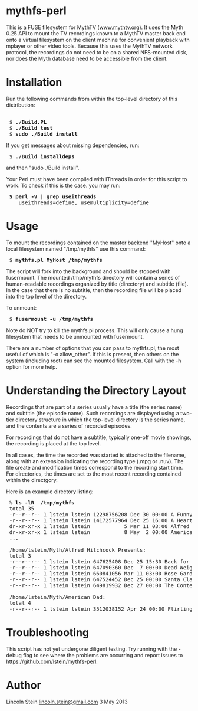 mythfs-perl
===========

This is a FUSE filesystem for MythTV (www.mythtv.org).  It uses the
Myth 0.25 API to mount the TV recordings known to a MythTV master back
end onto a virtual filesystem on the client machine for convenient
playback with mplayer or other video tools. Because this uses the
MythTV network protocol, the recordings do not need to be on a shared
NFS-mounted disk, nor does the Myth database need to be accessible
from the client.

Installation
============

Run the following commands from within the top-level directory of this
distribution:

 <pre> 
 $ <b>./Build.PL</b>
 $ <b>./Build test</b>
 $ <b>sudo ./Build install</b>
</pre>

If you get messages about missing dependencies, run:

<pre>
 $ <b>./Build installdeps</b>
</pre>

and then "sudo ./Build install".

Your Perl must have been compiled with IThreads in order for this
script to work. To check if this is the case. you may run:

<pre>
 <b>$ perl -V | grep useithreads</b>
    useithreads=define, usemultiplicity=define
</pre>

Usage
=====

To mount the recordings contained on the master backend "MyHost" onto
a local filesystem named "/tmp/mythfs" use this command:

<pre>
 $ <b>mythfs.pl MyHost /tmp/mythfs</b>
</pre>

The script will fork into the background and should be stopped with
fusermount. The mounted /tmp/mythfs directory will contain a series of
human-readable recordings organized by title (directory) and subtitle
(file). In the case that there is no subtitle, then the recording file
will be placed into the top level of the directory.

To unmount:

<pre>
 $ <b>fusermount -u /tmp/mythfs</b>
</pre>

Note do NOT try to kill the mythfs.pl process. This will only cause a
hung filesystem that needs to be unmounted with fusermount.

There are a number of options that you can pass to mythfs.pl, the most
useful of which is "-o allow_other". If this is present, then others
on the system (including root) can see the mounted filesystem. Call
with the -h option for more help.

Understanding the Directory Layout
==================================

Recordings that are part of a series usually have a title (the series
name) and subtitle (the episode name). Such recordings are displayed
using a two-tier directory structure in which the top-level directory
is the series name, and the contents are a series of recorded
episodes.

For recordings that do not have a subtitle, typically one-off movie
showings, the recording is placed at the top level.

In all cases, the time the recorded was started is attached to the
filename, along with an extension indicating the recording type (.mpg
or .nuv). The file create and modification times correspond to the
recording start time. For directories, the times are set to the most
recent recording contained within the directgory.

Here is an example directory listing:

<pre>
 % <b>ls -lR  /tmp/mythfs</b>
 total 35
 -r--r--r-- 1 lstein lstein 12298756208 Dec 30 00:00 A Funny Thing Happened on the Way to the Forum 2012-12-30-00:00.mpg
 -r--r--r-- 1 lstein lstein 14172577964 Dec 25 16:00 A Heartland Christmas 2012-12-25-16:00.mpg
 dr-xr-xr-x 1 lstein lstein           5 Mar 11 03:00 Alfred Hitchcock Presents
 dr-xr-xr-x 1 lstein lstein           8 May  2 00:00 American Dad
 ...

 /home/lstein/Myth/Alfred Hitchcock Presents:
 total 3
 -r--r--r-- 1 lstein lstein 647625408 Dec 25 15:30 Back for Christmas 2012-12-25-15:30.mpg
 -r--r--r-- 1 lstein lstein 647090360 Dec  7 00:00 Dead Weight 2012-12-07-00:00.mpg
 -r--r--r-- 1 lstein lstein 660841056 Mar 11 03:00 Rose Garden 2013-03-11-03:00.mpg
 -r--r--r-- 1 lstein lstein 647524452 Dec 25 00:00 Santa Claus and the 10th Ave. Kid 2012-12-25-00:00.mpg
 -r--r--r-- 1 lstein lstein 649819932 Dec 27 00:00 The Contest of Aaron Gold 2012-12-27-00:00.mpg

 /home/lstein/Myth/American Dad:
 total 4
 -r--r--r-- 1 lstein lstein 3512038152 Apr 24 00:00 Flirting With Disaster 2013-04-24-00:00.mpg
</pre>

Troubleshooting
===============

This script has not yet undergone diligent testing. Try running with
the -debug flag to see where the problems are occurring and report
issues to https://github.com/lstein/mythfs-perl.

Author
======

Lincoln Stein <lincoln.stein@gmail.com>
3 May 2013
